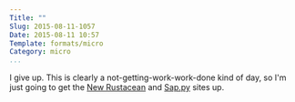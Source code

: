 ```yaml
---
Title: ""
Slug: 2015-08-11-1057
Date: 2015-08-11 10:57
Template: formats/micro
Category: micro
...
```


I give up. This is clearly a not-getting-work-work-done kind of day, so I'm
just going to get the [New Rustacean] and [Sap.py] sites up.

[New Rustacean]: http://newrustacean.com
[Sap.py]: http://www.sap-py.com
